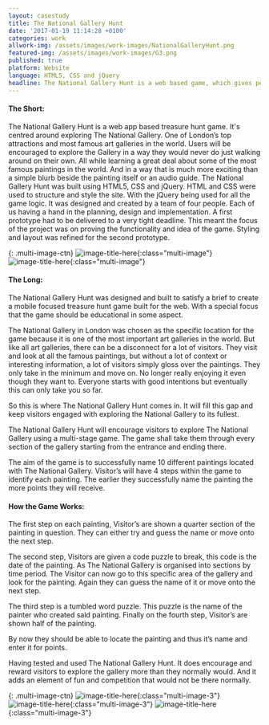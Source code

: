 ```yaml
---
layout: casestudy
title: The National Gallery Hunt
date: '2017-01-19 11:14:28 +0100'
categories: work
allwork-img: /assets/images/work-images/NationalGalleryHunt.png
featured-img: /assets/images/work-images/G3.png
published: true
platform: Website
language: HTML5, CSS and jQuery
headline: The National Gallery Hunt is a web based game, which gives people a new way to explore The National Gallery. 
---
```

#### The Short:

The National Gallery Hunt is a web app based treasure hunt game. It's centred around exploring The National Gallery. One of London’s top attractions and most famous art galleries in the world. Users will be encouraged to explore the Gallery in a way they would never do just walking around on their own. All while learning a great deal about some of the most famous paintings in the world. And in a way that is much more exciting than a simple blurb beside the painting itself or an audio guide.
The National Gallery Hunt was built using HTML5, CSS and jQuery. HTML and CSS were used to structure and style the site. With the jQuery being used for all the game logic.
It was designed and created by a team of four people. Each of us having a hand in the planning, design and implementation.
A first prototype had to be delivered to a very tight deadline. This meant the focus of the project was on proving the functionality and idea of the game. Styling and layout was refined for the second prototype.

{: .multi-image-ctn}
![image-title-here](/assets/images/work-images/gallery1.png){:class="multi-image"}
![image-title-here](/assets/images/work-images/G1.png){:class="multi-image"} 

#### The Long:

The National Gallery Hunt was designed and built to satisfy a brief to create a mobile focused treasure hunt game built for the web. With a special focus that the game should be educational in some aspect.

The National Gallery in London was chosen as the specific location for the game because it is one of the most important art galleries in the world. But like all art galleries, there can be a disconnect for a lot of visitors. They visit and look at all the famous paintings, but without a lot of context or interesting information, a lot of visitors simply gloss over the paintings. They only take in the minimum and move on. No longer really enjoying it even though they want to. Everyone starts with good intentions but eventually this can only take you so far.

So this is where The National Gallery Hunt comes in. It will fill this gap and keep visitors engaged with exploring the National Gallery to its fullest.

The National Gallery Hunt will encourage visitors to explore The National Gallery using a multi-stage game. The game shall take them through every section of the gallery starting from the entrance and ending there.

The aim of the game is to successfully name 10 different paintings located with The National Gallery. Visitor’s will have 4 steps within the game to identify each painting. The earlier they successfully name the painting the more points they will receive.

#### How the Game Works:

The first step on each painting, Visitor’s are shown a quarter section of the painting in question. They can either try and guess the name or move onto the next step.

The second step, Visitors are given a code puzzle to break, this code is the date of the painting. As The National Gallery is organised into sections by time period. The Visitor can now go to this specific area of the gallery and look for the painting. Again they can guess the name of it or move onto the next step.

The third step is a tumbled word puzzle. This puzzle is the name of the painter who created said painting. Finally on the fourth step, Visitor’s are shown half of the painting.

By now they should be able to locate the painting and thus it’s name and enter it for points.

Having tested and used The National Gallery Hunt. It does encourage and reward visitors to explore the gallery more than they normally would. And it adds an element of fun and competition that would not be there normally. 

{: .multi-image-ctn}
![image-title-here](/assets/images/work-images/G2.png){:class="multi-image-3"}
![image-title-here](/assets/images/work-images/G4.png){:class="multi-image-3"}
![image-title-here](/assets/images/work-images/G5.png){:class="multi-image-3"} 